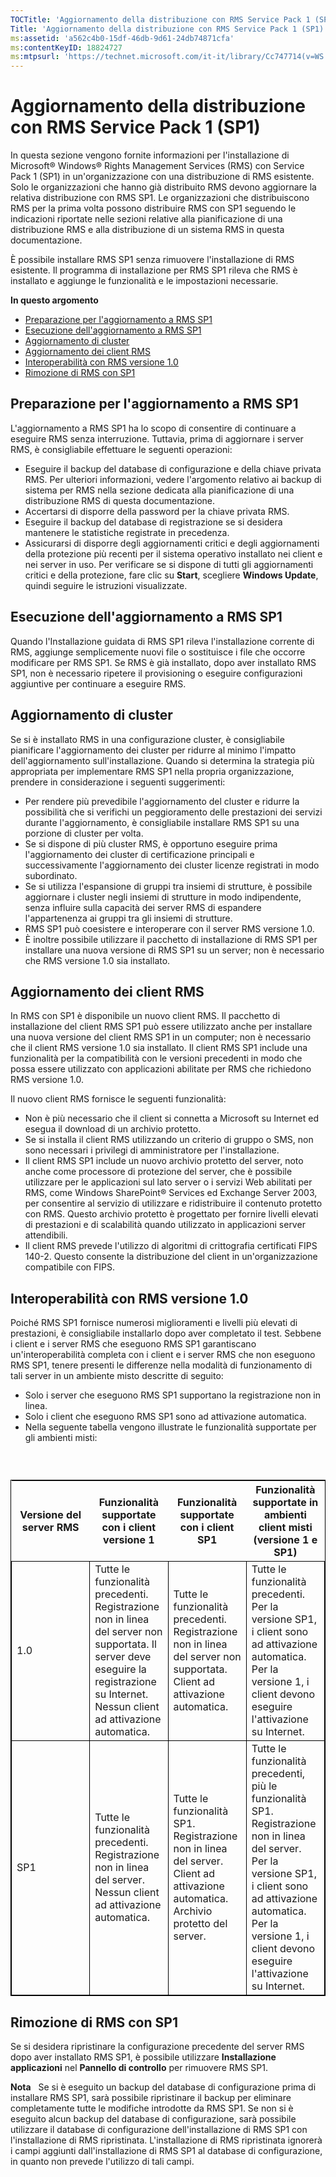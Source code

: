 ```yaml
---
TOCTitle: 'Aggiornamento della distribuzione con RMS Service Pack 1 (SP1)'
Title: 'Aggiornamento della distribuzione con RMS Service Pack 1 (SP1)'
ms:assetid: 'a562c4b0-15df-46db-9d61-24db74871cfa'
ms:contentKeyID: 18824727
ms:mtpsurl: 'https://technet.microsoft.com/it-it/library/Cc747714(v=WS.10)'
---
```


Aggiornamento della distribuzione con RMS Service Pack 1 (SP1)
==============================================================

In questa sezione vengono fornite informazioni per l'installazione di Microsoft® Windows® Rights Management Services (RMS) con Service Pack 1 (SP1) in un'organizzazione con una distribuzione di RMS esistente. Solo le organizzazioni che hanno già distribuito RMS devono aggiornare la relativa distribuzione con RMS SP1. Le organizzazioni che distribuiscono RMS per la prima volta possono distribuire RMS con SP1 seguendo le indicazioni riportate nelle sezioni relative alla pianificazione di una distribuzione RMS e alla distribuzione di un sistema RMS in questa documentazione.

È possibile installare RMS SP1 senza rimuovere l'installazione di RMS esistente. Il programma di installazione per RMS SP1 rileva che RMS è installato e aggiunge le funzionalità e le impostazioni necessarie.

**In questo argomento**

-   [Preparazione per l'aggiornamento a RMS SP1](#bkmk_1)
-   [Esecuzione dell'aggiornamento a RMS SP1](#bkmk_2)
-   [Aggiornamento di cluster](#bkmk_3)
-   [Aggiornamento dei client RMS](#bkmk_4)
-   [Interoperabilità con RMS versione 1.0](#bkmk_5)
-   [Rimozione di RMS con SP1](#bkmk_6)

<span id="BKMK_1"></span>
Preparazione per l'aggiornamento a RMS SP1
------------------------------------------

L'aggiornamento a RMS SP1 ha lo scopo di consentire di continuare a eseguire RMS senza interruzione. Tuttavia, prima di aggiornare i server RMS, è consigliabile effettuare le seguenti operazioni:

-   Eseguire il backup del database di configurazione e della chiave privata RMS. Per ulteriori informazioni, vedere l'argomento relativo ai backup di sistema per RMS nella sezione dedicata alla pianificazione di una distribuzione RMS di questa documentazione.
-   Accertarsi di disporre della password per la chiave privata RMS.
-   Eseguire il backup del database di registrazione se si desidera mantenere le statistiche registrate in precedenza.
-   Assicurarsi di disporre degli aggiornamenti critici e degli aggiornamenti della protezione più recenti per il sistema operativo installato nei client e nei server in uso. Per verificare se si dispone di tutti gli aggiornamenti critici e della protezione, fare clic su **Start**, scegliere **Windows Update**, quindi seguire le istruzioni visualizzate.

<span id="BKMK_2"></span>
Esecuzione dell'aggiornamento a RMS SP1
---------------------------------------

Quando l'Installazione guidata di RMS SP1 rileva l'installazione corrente di RMS, aggiunge semplicemente nuovi file o sostituisce i file che occorre modificare per RMS SP1. Se RMS è già installato, dopo aver installato RMS SP1, non è necessario ripetere il provisioning o eseguire configurazioni aggiuntive per continuare a eseguire RMS.

<span id="BKMK_3"></span>
Aggiornamento di cluster
------------------------

Se si è installato RMS in una configurazione cluster, è consigliabile pianificare l'aggiornamento dei cluster per ridurre al minimo l'impatto dell'aggiornamento sull'installazione. Quando si determina la strategia più appropriata per implementare RMS SP1 nella propria organizzazione, prendere in considerazione i seguenti suggerimenti:

-   Per rendere più prevedibile l'aggiornamento del cluster e ridurre la possibilità che si verifichi un peggioramento delle prestazioni dei servizi durante l'aggiornamento, è consigliabile installare RMS SP1 su una porzione di cluster per volta.
-   Se si dispone di più cluster RMS, è opportuno eseguire prima l'aggiornamento dei cluster di certificazione principali e successivamente l'aggiornamento dei cluster licenze registrati in modo subordinato.
-   Se si utilizza l'espansione di gruppi tra insiemi di strutture, è possibile aggiornare i cluster negli insiemi di strutture in modo indipendente, senza influire sulla capacità dei server RMS di espandere l'appartenenza ai gruppi tra gli insiemi di strutture.
-   RMS SP1 può coesistere e interoperare con il server RMS versione 1.0.
-   È inoltre possibile utilizzare il pacchetto di installazione di RMS SP1 per installare una nuova versione di RMS SP1 su un server; non è necessario che RMS versione 1.0 sia installato.

<span id="BKMK_4"></span>
Aggiornamento dei client RMS
----------------------------

In RMS con SP1 è disponibile un nuovo client RMS. Il pacchetto di installazione del client RMS SP1 può essere utilizzato anche per installare una nuova versione del client RMS SP1 in un computer; non è necessario che il client RMS versione 1.0 sia installato. Il client RMS SP1 include una funzionalità per la compatibilità con le versioni precedenti in modo che possa essere utilizzato con applicazioni abilitate per RMS che richiedono RMS versione 1.0.

Il nuovo client RMS fornisce le seguenti funzionalità:

-   Non è più necessario che il client si connetta a Microsoft su Internet ed esegua il download di un archivio protetto.
-   Se si installa il client RMS utilizzando un criterio di gruppo o SMS, non sono necessari i privilegi di amministratore per l'installazione.
-   Il client RMS SP1 include un nuovo archivio protetto del server, noto anche come processore di protezione del server, che è possibile utilizzare per le applicazioni sul lato server o i servizi Web abilitati per RMS, come Windows SharePoint® Services ed Exchange Server 2003, per consentire al servizio di utilizzare e ridistribuire il contenuto protetto con RMS. Questo archivio protetto è progettato per fornire livelli elevati di prestazioni e di scalabilità quando utilizzato in applicazioni server attendibili.
-   Il client RMS prevede l'utilizzo di algoritmi di crittografia certificati FIPS 140-2. Questo consente la distribuzione del client in un'organizzazione compatibile con FIPS.

<span id="BKMK_5"></span>
Interoperabilità con RMS versione 1.0
-------------------------------------

Poiché RMS SP1 fornisce numerosi miglioramenti e livelli più elevati di prestazioni, è consigliabile installarlo dopo aver completato il test. Sebbene i client e i server RMS che eseguono RMS SP1 garantiscano un'interoperabilità completa con i client e i server RMS che non eseguono RMS SP1, tenere presenti le differenze nella modalità di funzionamento di tali server in un ambiente misto descritte di seguito:

-   Solo i server che eseguono RMS SP1 supportano la registrazione non in linea.
-   Solo i client che eseguono RMS SP1 sono ad attivazione automatica.
-   Nella seguente tabella vengono illustrate le funzionalità supportate per gli ambienti misti:

###  

 
<table style="border:1px solid black;">
<colgroup>
<col width="25%" />
<col width="25%" />
<col width="25%" />
<col width="25%" />
</colgroup>
<thead>
<tr class="header">
<th>Versione del server RMS</th>
<th>Funzionalità supportate con i client versione 1</th>
<th>Funzionalità supportate con i client SP1</th>
<th>Funzionalità supportate in ambienti client misti (versione 1 e SP1)</th>
</tr>
</thead>
<tbody>
<tr class="odd">
<td style="border:1px solid black;">1.0</td>
<td style="border:1px solid black;">Tutte le funzionalità precedenti.
Registrazione non in linea del server non supportata. Il server deve eseguire la registrazione su Internet.
Nessun client ad attivazione automatica.</td>
<td style="border:1px solid black;">Tutte le funzionalità precedenti.
Registrazione non in linea del server non supportata.
Client ad attivazione automatica.</td>
<td style="border:1px solid black;">Tutte le funzionalità precedenti.
Per la versione SP1, i client sono ad attivazione automatica.
Per la versione 1, i client devono eseguire l'attivazione su Internet.</td>
</tr>
<tr class="even">
<td style="border:1px solid black;">SP1</td>
<td style="border:1px solid black;">Tutte le funzionalità precedenti.
Registrazione non in linea del server.
Nessun client ad attivazione automatica.</td>
<td style="border:1px solid black;">Tutte le funzionalità SP1.
Registrazione non in linea del server.
Client ad attivazione automatica.
Archivio protetto del server.</td>
<td style="border:1px solid black;">Tutte le funzionalità precedenti, più le funzionalità SP1.
Registrazione non in linea del server.
Per la versione SP1, i client sono ad attivazione automatica.
Per la versione 1, i client devono eseguire l'attivazione su Internet.</td>
</tr>
</tbody>
</table>
 

<span id="BKMK_6"></span>
Rimozione di RMS con SP1
------------------------

Se si desidera ripristinare la configurazione precedente del server RMS dopo aver installato RMS SP1, è possibile utilizzare **Installazione applicazioni** nel **Pannello di controllo** per rimuovere RMS SP1.

**Nota**   Se si è eseguito un backup del database di configurazione prima di installare RMS SP1, sarà possibile ripristinare il backup per eliminare completamente tutte le modifiche introdotte da RMS SP1. Se non si è eseguito alcun backup del database di configurazione, sarà possibile utilizzare il database di configurazione dell'installazione di RMS SP1 con l'installazione di RMS ripristinata. L'installazione di RMS ripristinata ignorerà i campi aggiunti dall'installazione di RMS SP1 al database di configurazione, in quanto non prevede l'utilizzo di tali campi.
